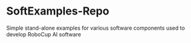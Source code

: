 # SoftExamples-Repo
Simple stand-alone examples for various software components used to develop RoboCup AI software

